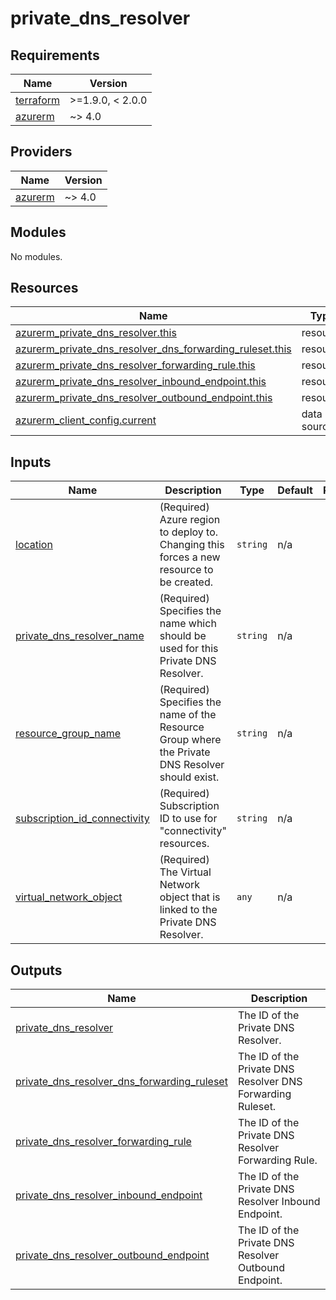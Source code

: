 # private_dns_resolver

<!-- BEGIN_TF_DOCS -->
## Requirements

| Name | Version |
|------|---------|
| <a name="requirement_terraform"></a> [terraform](#requirement\_terraform) | >=1.9.0, < 2.0.0 |
| <a name="requirement_azurerm"></a> [azurerm](#requirement\_azurerm) | ~> 4.0 |

## Providers

| Name | Version |
|------|---------|
| <a name="provider_azurerm"></a> [azurerm](#provider\_azurerm) | ~> 4.0 |

## Modules

No modules.

## Resources

| Name | Type |
|------|------|
| [azurerm_private_dns_resolver.this](https://registry.terraform.io/providers/hashicorp/azurerm/latest/docs/resources/private_dns_resolver) | resource |
| [azurerm_private_dns_resolver_dns_forwarding_ruleset.this](https://registry.terraform.io/providers/hashicorp/azurerm/latest/docs/resources/private_dns_resolver_dns_forwarding_ruleset) | resource |
| [azurerm_private_dns_resolver_forwarding_rule.this](https://registry.terraform.io/providers/hashicorp/azurerm/latest/docs/resources/private_dns_resolver_forwarding_rule) | resource |
| [azurerm_private_dns_resolver_inbound_endpoint.this](https://registry.terraform.io/providers/hashicorp/azurerm/latest/docs/resources/private_dns_resolver_inbound_endpoint) | resource |
| [azurerm_private_dns_resolver_outbound_endpoint.this](https://registry.terraform.io/providers/hashicorp/azurerm/latest/docs/resources/private_dns_resolver_outbound_endpoint) | resource |
| [azurerm_client_config.current](https://registry.terraform.io/providers/hashicorp/azurerm/latest/docs/data-sources/client_config) | data source |

## Inputs

| Name | Description | Type | Default | Required |
|------|-------------|------|---------|:--------:|
| <a name="input_location"></a> [location](#input\_location) | (Required) Azure region to deploy to. Changing this forces a new resource to be created. | `string` | n/a | yes |
| <a name="input_private_dns_resolver_name"></a> [private\_dns\_resolver\_name](#input\_private\_dns\_resolver\_name) | (Required) Specifies the name which should be used for this Private DNS Resolver. | `string` | n/a | yes |
| <a name="input_resource_group_name"></a> [resource\_group\_name](#input\_resource\_group\_name) | (Required) Specifies the name of the Resource Group where the Private DNS Resolver should exist. | `string` | n/a | yes |
| <a name="input_subscription_id_connectivity"></a> [subscription\_id\_connectivity](#input\_subscription\_id\_connectivity) | (Required) Subscription ID to use for "connectivity" resources. | `string` | n/a | yes |
| <a name="input_virtual_network_object"></a> [virtual\_network\_object](#input\_virtual\_network\_object) | (Required) The Virtual Network object that is linked to the Private DNS Resolver. | `any` | n/a | yes |

## Outputs

| Name | Description |
|------|-------------|
| <a name="output_private_dns_resolver"></a> [private\_dns\_resolver](#output\_private\_dns\_resolver) | The ID of the Private DNS Resolver. |
| <a name="output_private_dns_resolver_dns_forwarding_ruleset"></a> [private\_dns\_resolver\_dns\_forwarding\_ruleset](#output\_private\_dns\_resolver\_dns\_forwarding\_ruleset) | The ID of the Private DNS Resolver DNS Forwarding Ruleset. |
| <a name="output_private_dns_resolver_forwarding_rule"></a> [private\_dns\_resolver\_forwarding\_rule](#output\_private\_dns\_resolver\_forwarding\_rule) | The ID of the Private DNS Resolver Forwarding Rule. |
| <a name="output_private_dns_resolver_inbound_endpoint"></a> [private\_dns\_resolver\_inbound\_endpoint](#output\_private\_dns\_resolver\_inbound\_endpoint) | The ID of the Private DNS Resolver Inbound Endpoint. |
| <a name="output_private_dns_resolver_outbound_endpoint"></a> [private\_dns\_resolver\_outbound\_endpoint](#output\_private\_dns\_resolver\_outbound\_endpoint) | The ID of the Private DNS Resolver Outbound Endpoint. |
<!-- END_TF_DOCS -->

